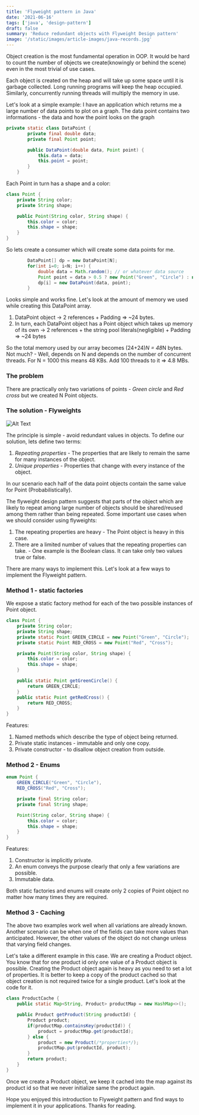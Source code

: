 ```yaml
---
title: 'Flyweight pattern in Java'
date: '2021-06-16'
tags: ['java', 'design-pattern']
draft: false
summary: 'Reduce redundant objects with Flyweight Design pattern'
image: '/static/images/article-images/java-records.jpg'
---
```


Object creation is the most fundamental operation in OOP. It would be hard to count the number of objects we create(knowingly or behind the scene) even in the most trivial of use cases.

Each object is created on the heap and will take up some space until it is garbage collected. Long running programs will keep the heap occupied. Similarly, concurrently running threads will multiply the memory in use.

Let's look at a simple example:
I have an application which returns me a large number of data points to plot on a graph. The data point contains two informations - the data and how the point looks on the graph

```java
private static class DataPoint {
        private final double data;
        private final Point point;

        public DataPoint(double data, Point point) {
            this.data = data;
            this.point = point;
        }
    }
```

Each Point in turn has a shape and a color:

```java
class Point {
    private String color;
    private String shape;

    public Point(String color, String shape) {
        this.color = color;
        this.shape = shape;
    }
}
```

So lets create a consumer which will create some data points for me.

```java
        DataPoint[] dp = new DataPoint[N];
        for(int i=0; i<N; i++) {
            double data = Math.random(); // or whatever data source
            Point point = data > 0.5 ? new Point("Green", "Circle") : new Point("Red", "Cross");
            dp[i] = new DataPoint(data, point);
        }

```

Looks simple and works fine. Let's look at the amount of memory we used while creating this DataPoint array.

1. DataPoint object -> 2 references + Padding => ~24 bytes.
2. In turn, each DataPoint object has a Point object which takes up memory of its own -> 2 references + the string pool literals(negligible) + Padding => ~24 bytes

So the total memory used by our array becomes (24+24)*N = 48*N bytes. Not much? - Well, depends on N and depends on the number of concurrent threads. For N = 1000 this means 48 KBs. Add 100 threads to it => 4.8 MBs.

### The problem

There are practically only two variations of points - _Green circle_ and _Red cross_ but we created N Point objects.

### The solution - Flyweights

![Alt Text](https://dev-to-uploads.s3.amazonaws.com/uploads/articles/xuxj3o42ia2uir4dncky.png)

The principle is simple - avoid redundant values in objects. To define our solution, lets define two terms:

1. _Repeating properties_ - The properties that are likely to remain the same for many instances of the object.
2. _Unique properties_ - Properties that change with every instance of the object.

In our scenario each half of the data point objects contain the same value for Point (Probabilistically).

The flyweight design pattern suggests that parts of the object which are likely to repeat among large number of objects should be shared/reused among them rather than being repeated. Some important use cases when we should consider using flyweights:

1. The repeating properties are heavy - The Point object is heavy in this case.
2. There are a limited number of values that the repeating properties can take. - One example is the Boolean class. It can take only two values true or false.

There are many ways to implement this. Let's look at a few ways to implement the Flyweight pattern.

### Method 1 - static factories

We expose a static factory method for each of the two possible instances of Point object.

```java
class Point {
    private String color;
    private String shape;
    private static Point GREEN_CIRCLE = new Point("Green", "Circle");
    private static Point RED_CROSS = new Point("Red", "Cross");

    private Point(String color, String shape) {
        this.color = color;
        this.shape = shape;
    }

    public static Point getGreenCircle() {
        return GREEN_CIRCLE;
    }
    public static Point getRedCross() {
        return RED_CROSS;
    }
}
```

Features:

1. Named methods which describe the type of object being returned.
2. Private static instances - immutable and only one copy.
3. Private constructor - to disallow object creation from outside.

### Method 2 - Enums

```java
enum Point {
    GREEN_CIRCLE("Green", "Circle"),
    RED_CROSS("Red", "Cross");

    private final String color;
    private final String shape;

    Point(String color, String shape) {
        this.color = color;
        this.shape = shape;
    }
}
```

Features:

1. Constructor is implicitly private.
2. An enum conveys the purpose clearly that only a few variations are possible.
3. Immutable data.

Both static factories and enums will create only 2 copies of Point object no matter how many times they are required.

### Method 3 - Caching

The above two examples work well when all variations are already known. Another scenario can be when one of the fields can take more values than anticipated. However, the other values of the object do not change unless that varying field changes.

Let's take a different example in this case. We are creating a Product object. You know that for one product id only one value of a Product object is possible. Creating the Product object again is heavy as you need to set a lot of properties. It is better to keep a copy of the product cached so that object creation is not required twice for a single product. Let's look at the code for it.

```java
class ProductCache {
    public static Map<String, Product> productMap = new HashMap<>();

    public Product getProduct(String productId) {
        Product product;
        if(productMap.containsKey(productId)) {
            product = productMap.get(productId);
        } else {
            product = new Product(/*properties*/);
            productMap.put(productId, product);
        }
        return product;
    }
}
```

Once we create a Product object, we keep it cached into the map against its product id so that we never initialize same the product again.

Hope you enjoyed this introduction to Flyweight pattern and find ways to implement it in your applications.
Thanks for reading.
